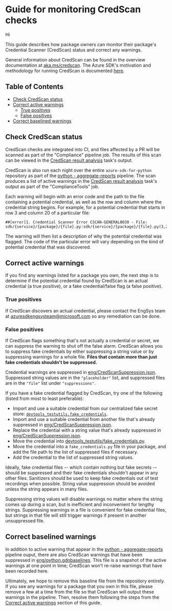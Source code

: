 # Guide for monitoring CredScan checks

Hi

This guide describes how package owners can monitor their package's Credential Scanner (CredScan) status and correct
any warnings.

General information about CredScan can be found in the overview documentation at [aka.ms/credscan][credscan_doc]. The
Azure SDK's motivation and methodology for running CredScan is documented [here][devops_doc].

## Table of Contents

- [Check CredScan status](#check-credscan-status)
- [Correct active warnings](#correct-active-warnings)
  - [True positives](#true-positives)
  - [False positives](#false-positives)
- [Correct baselined warnings](#correct-baselined-warnings)

## Check CredScan status

CredScan checks are integrated into CI, and files affected by a PR will be scanned as part of the "Compliance" pipeline
job. The results of this scan can be viewed in the [CredScan result analysis][ci_scan_output] task's output.

CredScan is also run each night over the entire `azure-sdk-for-python` repository as part of the
[python - aggregate-reports][aggregate_reports] pipeline. The scan produces a list of active warnings in the
[CredScan result analysis][aggregate_reports_output] task's output as part of the "ComplianceTools" job.

Each warning will begin with an error code and the path to the file containing a potential credential, as well as the
row and column where the credential string begins. For example, for a potential credential that starts in row 3 and
column 20 of a particular file:

```
##[error]1. Credential Scanner Error CSCAN-GENERAL0030 - File: sdk/{service}/{package}/{file}.py:sdk/{service}/{package}/{file}.py(3,20)
```

The warning will then list a description of why the potential credential was flagged. The code of the particular error
will vary depending on the kind of potential credential that was discovered.

## Correct active warnings

If you find any warnings listed for a package you own, the next step is to determine if the potential credential found
by CredScan is an actual credential (a true positive), or a fake credential/false flag (a false positive).

### True positives

If CredScan discovers an actual credential, please contact the EngSys team at azuresdkengsysteam@microsoft.com so any
remediation can be done.

### False positives

If CredScan flags something that's not actually a credential or secret, we can suppress the warning to shut off the
false alarm. CredScan allows you to suppress fake credentials by either suppressing a string value or by suppressing
warnings for a whole file. **Files that contain more than just fake credentials shouldn't be suppressed.**

Credential warnings are suppressed in [eng/CredScanSuppression.json][suppression_file]. Suppressed string values are in
the `"placeholder"` list, and suppressed files are in the `"file"` list under `"suppressions"`.

If you have a fake credential flagged by CredScan, try one of the following (listed from most to least preferable):

- Import and use a suitable credential from our centralized fake secret store: [`devtools_testutils.fake_credentials`][fake_credentials].
- Import and use a suitable credential from another file that's already suppressed in [eng/CredScanSuppression.json][suppression_file].
- Replace the credential with a string value that's already suppressed in [eng/CredScanSuppression.json][suppression_file].
- Move the credential into [devtools_testutils/fake_credentials.py][fake_credentials].
- Move the credential into a `fake_credentials.py` file in your package, and add the file path to the list of suppressed files if necessary.
- Add the credential to the list of suppressed string values.

Ideally, fake credential files -- which contain nothing but fake secrets -- should be suppressed and their fake
credentials shouldn't appear in any other files. Sanitizers should be used to keep fake credentials out of test
recordings when possible. String value suppression should be avoided unless the string appears in many files.

Suppressing string values will disable warnings no matter where the string comes up during a scan, but is inefficient
and inconvenient for lengthy strings. Suppressing warnings in a file is convenient for fake credential files, but
strings in that file will still trigger warnings if present in another unsuppressed file.

## Correct baselined warnings

In addition to active warning that appear in the [python - aggregate-reports][aggregate_reports] pipeline ouput, there
are also CredScan warnings that have been suppressed in [eng/python.gdnbaselines][baseline]. This file is a snapshot of
the active warnings at one point in time; CredScan won't re-raise warnings that have been recorded here.

Ultimately, we hope to remove this baseline file from the repository entirely. If you see any warnings for a package
that you own in this file, please remove a few at a time from the file so that CredScan will output these warnings in
the pipeline. Then, resolve them following the steps from the [Correct active warnings](#correct-active-warnings)
section of this guide.

[AGGREGATE_REPORTS]: https://dev.azure.com/azure-sdk/internal/\_build?definitionId=1401&\_a=summary
[AGGREGATE_REPORTS_OUTPUT]: https://dev.azure.com/azure-sdk/internal/\_build/results?buildId=1411446&view=logs&j=9e400fad-ff47-5b38-f9dc-cae2431972da&t=8613334a-c306-55ea-63ff-80c6e8e0a0ca
[BASELINE]: https://github.com/Azure/azure-sdk-for-python/blob/main/eng/python.gdnbaselines
[CI_SCAN_OUTPUT]: https://dev.azure.com/azure-sdk/public/\_build/results?buildId=1426258&view=logs&jobId=b70e5e73-bbb6-5567-0939-8415943fadb9&j=bc67675d-56bf-581f-e0a2-208848ba68ca&t=7eee3a58-6120-518b-7fcb-7e943712aa81
[CREDSCAN_DOC]: https://aka.ms/credscan
[DEVOPS_DOC]: https://dev.azure.com/azure-sdk/internal/\_wiki/wikis/internal.wiki/413/Credential-Scan-Step-in-Pipeline
[FAKE_CREDENTIALS]: https://github.com/Azure/azure-sdk-for-python/blob/main/tools/azure-sdk-tools/devtools_testutils/fake_credentials.py
[SUPPRESSION_FILE]: https://github.com/Azure/azure-sdk-for-python/blob/main/eng/CredScanSuppression.json
